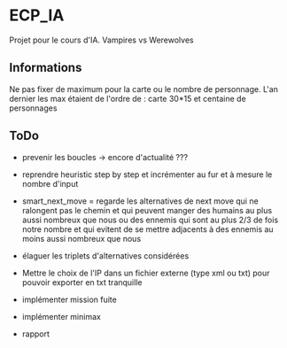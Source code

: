 
ECP_IA
======

Projet pour le cours d'IA. Vampires vs Werewolves

Informations
------------
Ne pas fixer de maximum pour la carte ou le nombre de personnage. 
L'an dernier les max étaient de l'ordre de : carte 30*15 et centaine de personnages


ToDo
----

* prevenir les boucles -> encore d'actualité ???


* reprendre heuristic step by step et incrémenter au fur et à mesure le nombre d'input


* smart_next_move = regarde les alternatives de next move 
		qui ne ralongent pas le chemin 
		et qui peuvent manger des humains au plus aussi nombreux que nous
		ou des ennemis qui sont au plus 2/3 de fois notre nombre
		et qui evitent de se mettre adjacents à des ennemis au moins aussi nombreux que nous


* élaguer les triplets d'alternatives considérées

* Mettre le choix de l'IP dans un fichier externe (type xml ou txt) pour pouvoir exporter en txt tranquille

* implémenter mission fuite

* implémenter minimax

* rapport 


